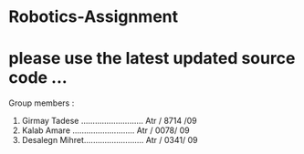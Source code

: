 # Robotics-Assignment
# please use the latest updated source code ...



Group members :

1. Girmay Tadese ...........................                           Atr / 8714 /09
2. Kalab Amare   ...........................                           Atr /  0078/ 09
3. Desalegn Mihret..........................                           Atr  / 0341/  09
